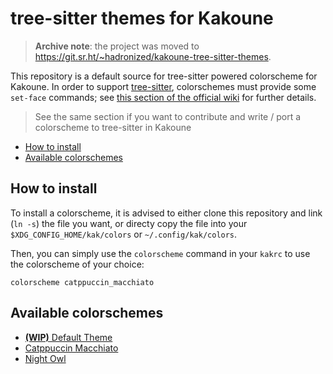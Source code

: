 # tree-sitter themes for Kakoune

> **Archive note**: the project was moved to <https://git.sr.ht/~hadronized/kakoune-tree-sitter-themes>.

This repository is a default source for tree-sitter powered colorscheme for Kakoune. In order to support [tree-sitter],
colorschemes must provide some `set-face` commands; see [this section of the official wiki](https://github.com/hadronized/kak-tree-sitter/tree/master/docs/man/highlighting.md#faces)
for further details.

> See the same section if you want to contribute and write / port a colorscheme to tree-sitter in Kakoune

* [How to install](#how-to-install)
* [Available colorschemes](#available-colorschemes)
 
## How to install

To install a colorscheme, it is advised to either clone this repository and link (`ln -s`) the file you want, or directy
copy the file into your `$XDG_CONFIG_HOME/kak/colors` or `~/.config/kak/colors`.

Then, you can simply use the `colorscheme` command in your `kakrc` to use the colorscheme of your choice:

```kakoune
colorscheme catppuccin_macchiato
```

## Available colorschemes

- [ **(WIP)** Default Theme](./colors/default/tree-sitter.kak)
- [Catppuccin Macchiato](./colors/catppuccin/catppuccin_macchiato.kak)
- [Night Owl](./colors/nightowl/night-owl.kak)

[tree-sitter]: https://tree-sitter.github.io/tree-sitter/
